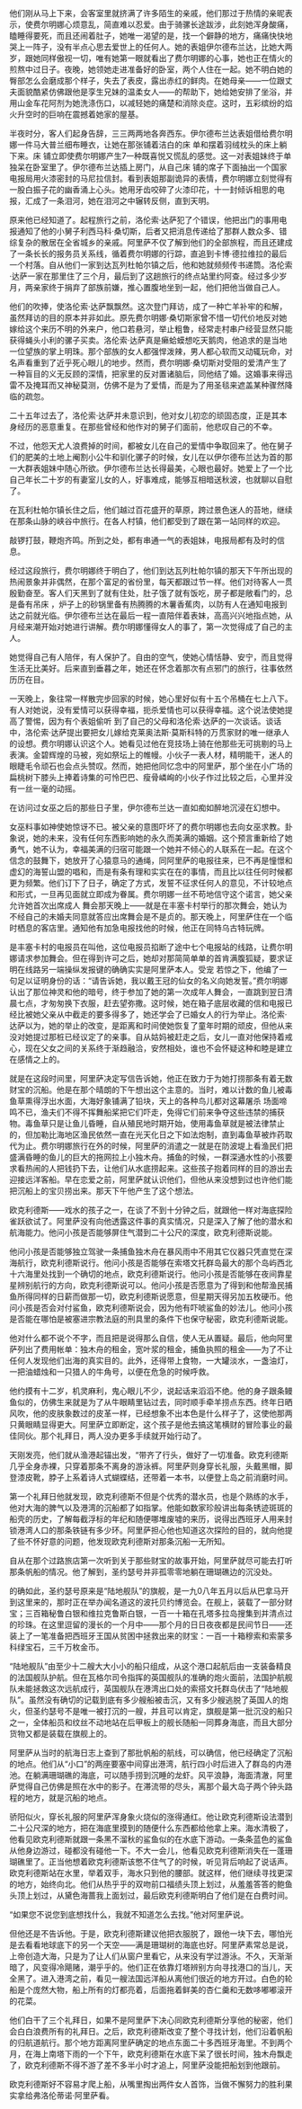 <p> 他们刚从马上下来，会客室里就挤满了许多陌生的亲戚，他们那过于热情的亲昵表示，使费尔明娜心烦意乱，简直难以忍爱。由于骑骡长途跋涉，此刻她浑身酸痛，瞌睡得要死，而且还闹着肚子，她唯一渴望的是，找一个僻静的地方，痛痛快快地哭上一阵子，没有半点心思去爱世上的任何人。她的表姐伊尔德布兰达，比她大两岁，跟她同样傲视一切，唯有她第一眼就看出了费尔明娜的心事，她也正在情火的煎熬中过日子。夜晚，她领她走进准备好的卧室，两个人住在一起。她不明白她的臀部怎么会磨成那个样子，失去了表皮，露出赤红的鲜肉。在她母亲——一位跟丈夫面貌酷紧仿佛跟他是孪生兄妹的温柔女人——的帮助下，她给她安排了坐浴，并用山金车花阿剂为她洗涤伤口，以减轻她的痛楚和消除炎症。这时，五彩缤纷的焰火升空时的巨响在震撼着她家的屋基。</p>
<p> 半夜时分，客人们起身告辞，三三两两地各奔西东。伊尔德布兰达表姐借给费尔明娜一件马大普兰细布睡衣，让她在那张铺着洁白的床 单和摆着羽绒枕头的床上躺下来。床 铺立即使费尔明娜产生7一种既喜悦又慌乱的感觉。这一对表姐妹终于单独呆在卧室里了。伊尔德布兰达插上房门，从自己床 铺的席子下面抽出一个国家电报局用火漆密封的马尼拉信封。看到表姐那副诡异的表情，费尔明娜立刻觉得有一股白振子花的幽香涌上心头。她用牙齿咬碎了火漆印花，十一封倾诉相思的电报，汇成了一条泪河，她在泪河之中辗转反侧，直到天明。</p>
<p> 原来他已经知道了。起程旅行之前，洛伦索·达萨犯了个错误，他把出门的事用电报通知了他的小舅子利西马科·桑切斯，后者又把消息传递给了那群人数众多、错综复杂的散居在全省城乡的亲戚。阿里萨不仅了解到他们的全部旅程，而且还建成了一条长长的报务员关系线，循着费尔明娜的行踪，直追到卡博·德拉维拉的最后一个村落。自从他们一家到达瓦列杜帕尔镇之后，他和她就频频传书递筒。洛伦索·达萨一家在那里住了三个月，最后到了这趟旅行的终点站里约阿查。经过多少岁月，两亲家终于捐弃了部族前嫌，推心置腹地坐到一起，他们把他当做自己人。</p>
<p> 他们的吹捧，使洛伦索·达萨飘飘然。这次登门拜访，成了一种亡羊补牢的和解，虽然拜访的目的原本并非如此。原先费尔明娜·桑切斯家曾不惜一切代价地反对她嫁给这个来历不明的外来户，他口若悬河，举止粗鲁，经常走村串户经营显然只能获得蝇头小利的骡子买卖。洛伦索·达萨真是癞蛤蟆想吃天鹅肉，他追求的是当地一位望族的掌上明珠。那个部族的女人都强悍泼辣，男人都心软而又动辄玩命，对名声看重到了近乎死心眼儿的地步。然而，费尔明娜·桑切斯对受阻的爱清产生了一种盲目的义无反顾的深情，把家里的反对置诸脑后，同他结了婚。这婚事来得迅雷不及掩耳而又神秘莫测，仿佛不是为了爱情，而是为了用圣毯来遮盖某种骤然降临的疏忽。</p>
<p> 二十五年过去了，洛伦索·达萨并未意识到，他对女儿初恋的顽固态度，正是其本身经历的恶意重复。在那些曾经和他作对的舅子们面前，他悲叹自己的不幸。</p>
<p> 不过，他怨天尤人浪费掉的时间，都被女儿在自己的爱情中争取回来了。他在舅子们的肥美的土地上阉割小公牛和驯化骡子的时候，女儿在以伊尔德布兰达为首的那一大群表姐妹中随心所欲。伊尔德布兰达长得最美，心眼也最好。她爱上了一个比自己年长二十岁的有妻室儿女的人，好事难成，能够互相暗送秋波，也就聊以自慰了。</p>
<p> 在瓦利杜帕尔镇长住之后，他们越过百花盛开的草原，跨过景色迷人的苔地，继续在那条山脉的峡谷中旅行。在各人村镇，他们都受到了跟在第一站同样的欢迎。</p>
<p> 敲锣打鼓，鞭炮齐鸣。所到之处，都有串通一气的表姐妹，电报局都有及时的信息。</p>
<p> 经过这段旅行，费尔明娜终于明白了，他们到达瓦列杜帕尔镇的那天下午所出现的热闹景象并非偶然，在那个富足的省份里，每天都跟过节一样。他们对待客人一贯殷勤奋至。客人们天黑到了就有住处，肚子饿了就有饭吃，房子都是敞看门的，总是备有吊床 ，炉子上的砂锅里备有热腾腾的木薯香蕉肉，以防有人在通知电报到达之前就光临。伊尔德布兰达在最后一程一直陪伴着表妹，高高兴兴地指点她，从月经来潮开始对她进行讲解。费尔明娜懂得女人的事了，第一次觉得成了自己的主人。</p>
<p> 她觉得自己有人陪伴，有人保护了。自由的空气，使她心情恬静、安宁，而且觉得生活无比美好。后来直到垂暮之年，她还在怀念着那次有点邪门的旅行，往事依然历历在目。</p>
<p> 一天晚上，象往常一样散完步回家的时候，她心里好似有十五个吊桶在七上八下。有人对她说，没有爱情可以获得幸福，扼杀爱情也可以获得幸福。这个说法使她提高了警惕，因为有个表姐偷听 到了自己的父母和洛伦索·达萨的一次谈话。谈话中，洛伦索·达萨提出要把女儿嫁给克莱奥法斯·莫斯科特的万贯家财的唯一继承人的设想。费尔明娜认识这个人。她看见过他在竞技场上骑在他那些无可挑剔的马上表演。金碧辉煌的马被，宛如祭坛上的帷幔。小伙子一表人材，精明能干，迷人的眼睫毛令顽石也会点头赞叹。然而，她把他同忆念中的阿里萨，那个坐在小广场的扁桃树下膝头上捧着诗集的可怜巴巴、瘦骨嶙峋的小伙子作过比较之后，心里并没有一丝一毫的动摇。</p>
<p> 在访问过女巫之后的那些日子里，伊尔德布兰达一直如痴如醉地沉浸在幻想中。</p>
<p> 女巫料事如神使她惊讶不已。被父亲的意图吓坏了的费尔明娜也去向女巫求教。卦象说，她的未来，没有任何东西影响她的永久而美满的婚姻。这个预言重新给了她勇气，她不认为，幸福美满的归宿可能跟一个她并不倾心的人联系在一起。在这个信念的鼓舞下，她放开了心猿意马的通绳，同阿里萨的电报往来，已不再是憧憬和虚幻的海誓山盟的唱和，而是有条有理和实实在在的事情，而且比以往任何时候都更为频繁。他们订下了日子，确定了方式，发誓不征求任何人的意见，不计较地点和形式，一旦再见面就立即成为眷属。费尔明娜一丝不苟地信守这个诺言，她父亲允许她首次出席成人 舞会那天晚上——就是在丰塞卡村举行的那次舞会，她认为不经自己的未婚夫同意就答应出席舞会是不是贞的。那天晚上，阿里萨住在一个临时栖息的客店里。通知他有加急电报找他的时候，他正在同特乌古特玩牌。</p>
<p> 是丰塞卡村的电报员在叫他，这位电报员掐断了途中七个电报站的线路，让费尔明娜请求参加舞会。但在得到许可之后，她却对那简简单单的首肯满腹狐疑，要求证明在线路另一端操纵发报键的确确实实是阿里萨本人。受宠 若惊之下，他编了一句足以证明身份的话：“请告诉她，我以戴王冠的仙女的名义向她发誓。”费尔明娜认出了那位神灵和他的暗号，终于参加了她的第一次成年人舞会，一直跳到翌日清晨七点，才匆匆换下衣服，赶去望弥撒。这时候，她在箱子底层收藏的信和电报已经比被她父亲从中截走的要多得多了，她还学会了已婚女人的行为举止。洛伦索·达萨以为，她的举止的改变，是距离和时间使她恢复了童年时期的顽皮，但他从来没对她提过那桩已经议定了的亲事。自从姑妈被赶走之后，女儿一直对他保持着戒心，现在父女之间的关系终于渐趋融洽，安然相处，谁也不会怀疑这种和睦是建立在感情之上的。</p>
<p> 就是在这段时间里，阿里萨决定写信告诉她，他正在致力于为她打捞那条有着无数财宝的沉船。他是在那个晴朗的下午想出这个主意的。当时，难以计数的鱼儿被毒鱼草熏得浮出水面，大海好象铺满了铅块，天上的各种鸟儿都对这幕屠杀 场面啼鸣不已，渔夫们不得不挥舞船桨把它们吓走，免得它们前来争夺这些违禁的捕获物。毒鱼草只是让鱼儿昏睡，自从殖民地时期开始，使用毒鱼草就是被法律禁止的，但加勒比海地区渔民依然一直在光天化日之下如法炮制，直到毒鱼草被炸药取代为止。费尔明娜旅行在外的时候，阿里萨的消遣之一就是在防波堤上看渔民们把盛满昏睡的鱼儿的巨大的拖网拉上小独木舟。捕鱼的时候，一群深通水性的小孩要求看热闹的人把钱扔下去，让他们从水底捞起来。这些孩子抱着同样的目的游出去迎接远洋客船。早在恋爱之前，阿里萨就认识他们，但他从来没想到过也许他们能把沉船上的宝贝捞出来。那天下午他产生了这个想法。</p>
<p> 欧克利德斯——戏水的孩子之一，在谈了不到十分钟之后，就跟他一样对海底探险雀跃欲试了。阿里萨没有向他透露这件事的真实情况，只是深入了解了他的潜水和航海能力。他问小孩是否能够屏住气潜到二十公尺的深度，欧克利德斯说能。</p>
<p> 他问小孩是否能够独立驾驶一条捕鱼独木舟在暴风雨中不用其它仪器只凭直觉在深海航行，欧克利德斯说行。他问小孩是否能够在索塔文托群岛最大的那个岛屿西北十六海里处找到一个确切的地点，欧克利德斯说行。他问小孩是否能够在夜间靠星星辨别航行的方向，欧克利德斯说可以。他问小孩是否愿意为了得到和他帮渔民捕鱼所得同样的日薪而做那一切，欧克利德斯说愿意，但星期天得另加五枚硬币。他问小孩是否会对付鲨鱼，欧克利德斯说会，因为他有吓唬鲨鱼的妙法儿。他问小孩是否能在哪怕是被塞进宗教法庭的刑具里的条件下也保守秘密，欧克利德斯说能。</p>
<p> 他对什么都不说个不字，而且把是说得那么自信，使人无从置疑。最后，他向阿里萨列出了费用帐单：独木舟的租金，宽叶浆的租金，捕鱼执照的租金——为了不让任何人发现他们出海的真实目的。此外，还得带上食物，一大罐淡水，一盏油灯，一把油蜡烛和一只猎人的牛角号，以便在危急的时候呼救。</p>
<p> 他约摸有十二岁，机灵麻利，鬼心眼儿不少，说起话来滔滔不绝。他的身子跟条鳗鱼似的，仿佛生来就是为了从牛眼睛里钻过去，同时顺手牵羊捞点东西。终年日晒风吹，他的皮肤象数过的皮革一样，已经想象不出本色是什么样子了，这使他那两只黄眼睛显得更大。阿里萨立即断定，这个孩子是他去搞这笔横财的冒险事业的最佳同伙。那个礼拜日，两人没办更多手续就开始行动了。</p>
<p> 天刚发亮，他们就从渔港起锚出发，“带齐了行头，做好了一切准备。欧克利德斯几乎全身赤裸，只穿着那条不离身的游泳裤。阿里萨则身穿长礼服，头戴黑帽，脚登漆皮靴，脖子上系着诗人式蝴蝶结，还带着一本书，以便登上岛之前消磨时间。</p>
<p> 第一个礼拜日他就发现，欧克利德斯不但是个优秀的潜水员，也是个熟练的水手，他对大海的脾气以及港湾的沉船都了如指掌。他能如数家珍般讲出每条锈迹斑斑的船壳的历史，了解每截浮标的年纪和随便哪堆废墟的来历，说得出西班牙人用来封锁港湾人口的那条铁链有多少环。阿里萨担心他也知道这次探险的目的，就向他提了些不怀好意的问题，他发现欧克利德斯对那条沉船一无所知。</p>
<p> 自从在那个过路旅店第一次听到关于那些财宝的故事开始，阿里萨就尽可能去打听那条帆船的情况。他了解到，圣约瑟号并非孤零零地躺在珊瑚礁边的沉没处。</p>
<p>的确如此，圣约瑟号原来是“陆地舰队”的旗舰，是一九0八年五月以后从巴拿马开到这里来的，那时正在举办闻名道这的波托贝约博览会。在舰上，装载了一部分财宝；三百箱秘鲁白银和维拉克鲁斯白银，一百一十箱在孔塔多拉岛搜集到并清点过的珍珠。在这里逗留的漫长的一个月中——那个月的日日夜夜都是民间节日——还装上了一笔准备把西班牙王国从贫困中拯救出来的财宝：一百一十箱穆索和索蒙多科绿宝石，三千万枚金币。</p>
<p> “陆地舰队”由至少十二艘大大小小的船只组成，从这个港口起航后由一支装备精良的法国舰队护航。但在瓦格尔司令指挥的英国舰队的准确的炮火面前，法国护航舰队未能拯救这次远航成行，英国舰队在港湾出口处的索搭文托群岛伏击了“陆地舰队”。虽然没有确切的记载到底有多少艘船被击沉，又有多少艘逃脱了英国人的炮火，但圣约瑟号不是唯一被打沉的一艘，并且可以肯定，旗舰是第一批沉没的船只之一，全体船员和纹丝不动地站在后甲板上的舰长随船一同葬身海底，而且大部分货物又都是装载在旗舰上的。</p>
<p> 阿里萨从当时的航海日志上查到了那批帆船的航线，可以确信，他已经确定了沉船的地点。他们从“小口”的两座要塞中间穿出港湾，航行四小时后进入了群岛的内港池。在躺满珊瑚礁的海底，可以随手捞到沉睡的龙虾。风平浪静，海面清澈，阿里萨觉得自己仿佛是照在水中的影子。在滞流带的尽头，离那个最大岛子两个钟头路程的地方，就是沉船的地点。</p>
<p> 骄阳似火，穿长礼服的阿里萨浑身象火烧似的涨得通红。他让欧克利德斯设法潜到二十公尺深的地方，把在海底里摸到的随便什么东西都给他拿上来。海水清极了，他看见欧克利德斯就跟一条黑不溜秋的鲨鱼似的在水底下游动。一条条蓝色的鲨鱼从他身边游过，碰都没有碰他一下。不大一会儿，他看见欧克利德斯消失在一蓬珊瑚礁里了。正当他想着欧克利德斯该憋不住气了的时候，听见背后响起了说话声。欧克利德斯站在水里，举着双手，海水只到他的腰部。就这样，他们继续寻找更深的地方，始终向北。他们从热乎乎的双吻前口福绩头顶上划过，从羞羞答答的鲍鱼头顶上划过，从黛色海蔷我上面划过，最后欧克利德斯明白了他们是在白费时间。</p>
<p> “如果您不说您到底想找什么，我就不知道怎么去找。”他对阿里萨说。</p>
<p> 但他还是不告诉他。于是，欧克利德斯建议他把衣服脱了，跟他一块下去，哪怕光是去看看地球底下的另一个天空——满是珊瑚树的海底也好。阿里萨素常总是说，上帝创造大海，只是为了让人们从窗户里看它，从来没有学过游泳。不久，天渐渐暗了，风变得冷飓赌，潮乎乎的。他们正在依靠灯塔辨别方向寻找港口的当儿，天全黑了。进入港湾之前，看见一艘法国远洋船从离他们很近的地方开过。白色的轮船是个庞然大物，船上所有的灯都亮着，后面拖着鲜美的杏仁羹和无数哆嘟嘟滚开的花菜。</p>
<p> 他们白干了三个礼拜日，如果不是阿里萨下决心同欧克利德斯分享他的秘密，他们会白白浪费所有的礼拜日。之后，欧克利德斯改变了整个寻找计划，他们沿着帆船的归航道航行。那个地方距离阿里萨确定的地点东面二十多西班牙海里。不到两个月，在海上南塔下雨的一个下午，欧克利德斯在水底下呆了很长时间，独木舟飘走了，欧克利德斯不得不游了差不多半小时才追上，阿里萨没能把船划到他跟前。</p>
<p> 欧克利德斯好不容易才爬上船，从嘴里掏出两件女人首饰，当做不懈努力的胜利果实拿给弗洛伦蒂诺·阿里萨看。</p>
